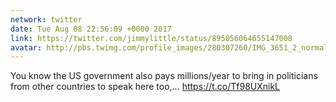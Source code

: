 ```yaml
---
network: twitter
date: Tue Aug 08 22:56:09 +0000 2017
link: https://twitter.com/jimmylittle/status/895056064655147008
avatar: http://pbs.twimg.com/profile_images/280307260/IMG_3651_2_normal.jpg
---
```


You know the US government also pays millions/year to bring in politicians from other countries to speak here too,… https://t.co/Tf98UXnikL
